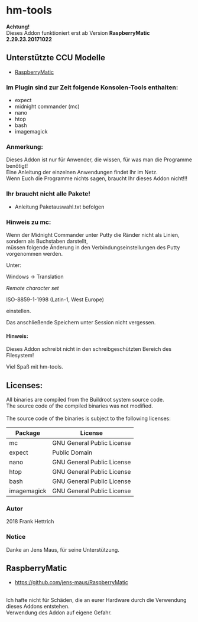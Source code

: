 # hm-tools
<B>Achtung!</B> <br>
Dieses Addon funktioniert erst ab Version <B>RaspberryMatic 2.29.23.20171022</B><br>

## Unterstützte CCU Modelle
* [RaspberryMatic](http://homematic-forum.de/forum/viewtopic.php?f=56&t=26917)

### Im Plugin sind zur Zeit folgende Konsolen-Tools enthalten:

* expect
* midnight commander (mc)
* nano
* htop
* bash
* imagemagick

### Anmerkung:
Dieses Addon ist nur für Anwender, die wissen, für was man die Programme benötigt!<br>
Eine Anleitung der einzelnen Anwendungen findet Ihr im Netz.<br>
Wenn Euch die Programme nichts sagen, braucht Ihr dieses Addon nicht!!!<br>

### Ihr braucht nicht alle Pakete!

* Anleitung Paketauswahl.txt befolgen

### Hinweis zu mc:
Wenn der Midnight Commander unter Putty die Ränder nicht als Linien, sondern als Buchstaben darstellt,<br>
müssen folgende Änderung in den Verbindungseinstellungen des Putty vorgenommen werden.<br>

Unter:

Windows -> Translation

*Remote character set*

ISO-8859-1-1998 (Latin-1, West Europe)

einstellen.

Das anschließende Speichern unter Session nicht vergessen.

#### Hinweis:
Dieses Addon schreibt nicht in den schreibgeschützten Bereich des Filesystem!

Viel Spaß mit hm-tools.

## Licenses:
All binaries are compiled from the Buildroot system source code.<br>
The source code of the compiled binaries was not modified.<br>
<br>
The source code of the binaries is subject to the following licenses:<br>

| Package | License |
| ------------- | ------------- |
| mc | GNU General Public License |
| expect | Public Domain |
| nano | GNU General Public License |
| htop | GNU General Public License |
| bash | GNU General Public License |
| imagemagick | GNU General Public License |

### Autor
2018 Frank Hettrich

### Notice
Danke an Jens Maus, für seine Unterstützung.
## RaspberryMatic
* https://github.com/jens-maus/RaspberryMatic<br>
<br>
Ich hafte nicht für Schäden, die an eurer Hardware
durch die Verwendung dieses Addons entstehen.<br>
Verwendung des Addon auf eigene Gefahr.
